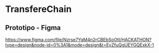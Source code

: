 # TransfereChain

## Prototipo - Figma
https://www.figma.com/file/Nzrse7YqM4n2rCBEbSoOtI/HACKATHON?type=design&node-id=0%3A1&mode=design&t=EyZfuQgUEYGQExkX-1
